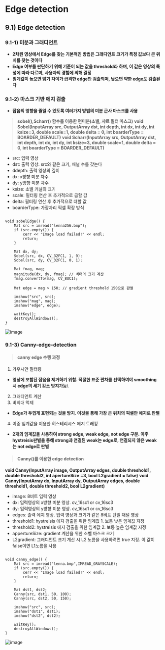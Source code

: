 Edge detection
================
## 9.1) Edge detection
### 9.1-1) 미분과 그래디언트
* **2차원 영상에서 Edge를 찾는 기본적인 방법은 그래디언트 크기가 특정 값보다 큰 위치를 찾는 것이다**
* **Edge 여부를 판단하기 위해 기준이 되는 값을 threshold라 하며, 이 값은 영상의 특성에 따라 다르며, 사용자의 경험에 의해 결정**
* **임계값이 높으면 밝기 차이가 급격한 edge만 검출되며, 낮으면 약한 edge도 검출된다**
### 9.1-2) 마스크 기반 에지 검출
* **잡음의 영향을 줄일 수 있도록 여러가지 방법의 미분 근사 마스크를 사용**
> **sobel(),Scharr() 함수를 이용한 편미분(소벨, 샤르 필터 마스크)**
**void Sobel(InputArray src, OutputArray dst, int depth, int dx, int dy, int ksize=3, double scale=1, double delta = 0, int boarderType = BOARDER_DEFAULT)**
**void Scharr(InputArray src, OutputArray dst, int depth, int dx, int dy, int ksize=3, double scale=1, double delta = 0, int boarderType = BOARDER_DEFAULT)**
* src: 입력 영상
* dst: 출력 영상. src와 같은 크기, 채널 수를 갖는다
* ddepth: 출력 영상의 깊이
* dx: x방향 미분 차수
* dy: y방향 미분 차수
* ksize: 소벨 커널의 크기
* scale: 필터링 연산 후 추가적으로 곱할 값
* delta: 필터링 연산 후 추가적으로 더할 값
* boarderType: 가장자리 픽셀 확장 방식
<pre><code>
void sobelEdge() {
	Mat src = imread("lenna256.bmp");
	if (src.empty()) {
		cerr << "Image load failed!" << endl;
		return;
	}

	Mat dx, dy;
	Sobel(src, dx, CV_32FC1, 1, 0);
	Sobel(src, dy, CV_32FC1, 0, 1);

	Mat fmag, mag;
	magnitude(dx, dy, fmag); // 벡터의 크기 계산
	fmag.convertTo(mag, CV_8UC1); 

	Mat edge = mag > 150; // gradient threshold 150으로 판별

	imshow("src", src);
	imshow("mag", mag);
	imshow("edge", edge);

	waitKey();
	destroyAllWindows();
}
</code></pre>
![image](https://user-images.githubusercontent.com/50229148/108449733-4f45a000-72a7-11eb-9942-0216a2343f4b.png)
### 9.1-3) Canny-edge-detection
> #### canny edge 수행 과정
1) 가우시안 필터링 
* **영상에 포함된 잡음을 제거하기 위함. 적절한 표준 편차를 선택하여야 smoothing시 edge의 세기 감소 방지가능**\
2) 그래디언트 계산
3) 비최대 억제
* **Edge가 두껍게 표현되는 것을 방지. 이것을 통해 가장 큰 위치의 픽셀만 에지로 판별**
4) 이중 임계값을 이용한 히스테리시스 에지 트래킹
* **2개의 임계값을 사용하여 strong edge, weak edge, not edge 구분. 이후 hystreisis판별을 통해 strong과 연결된 weak는 edge로, 연결되지 않은 weak는 not edge로 판별**
> #### Canny()를 이용한 edge detection
**void Canny(InputArray image, OutputArray edges, double threshold1, double threshold2, int apertureSize =3, bool L2gradient = false)**
**void Canny(InputArray dx, InputArray dy, OutputArray edges, double threshold1, double threshold2, bool L2gradient)**
* image: 8비트 입력 영상
* dx: 입력영상의 x방향 미분 영상. cv_16sc1 or cv_16sc3
* dy: 입력영상의 y방향 미분 영상. cv_16sc1 or cv_16sc3
* edges: 출력 에지 영상. 입력 영상과 크기가 같은 8비트 단일 채널 영상
* threshold1: hystreisis 에지 검출을 위한 임계값 1. 보통 낮은 임계값 지정
* threshold2: hystreisis 에지 검출을 위한 임계값 2. 보통 높은 임계값 지정
* appertureSize: gradient 계산을 위한 소벨 마스크 크기
* L2gradient: 그래디언트 크기 계산 시 L2 노름을 사용하려면 true 지정. 이 값이 false이면 L1노름을 사용
<pre><code>
void canny_edge() {
	Mat src = imread("lenna.bmp",IMREAD_GRAYSCALE);
	if (src.empty()) {
		cerr << "Image load failed!" << endl;
		return;
	}

	Mat dst1, dst2;
	Canny(src, dst1, 50, 100);
	Canny(src, dst2, 50, 150);

	imshow("src", src);
	imshow("dst1", dst1);
	imshow("dst2", dst2);

	waitKey();
	destroyAllWindows();
}</code></pre>
![image](https://user-images.githubusercontent.com/50229148/108452755-65a22a80-72ac-11eb-98c5-46f92e817dc1.png)

